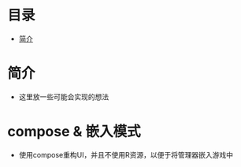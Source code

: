 # 目录
- [简介](#introduction)

# 简介 <a id="introduction"></a>
* 这里放一些可能会实现的想法

# compose & 嵌入模式
* 使用compose重构UI，并且不使用R资源，以便于将管理器嵌入游戏中